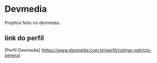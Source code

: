 # Devmedia
Projetos feito no devmedia.
## link do perfil
[Perfil Devmedia] (https://www.devmedia.com.br/perfil/rodrigo-patricio-pereira)
